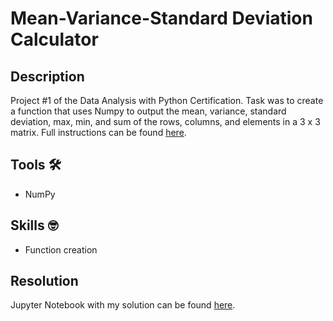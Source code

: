 # Mean-Variance-Standard Deviation Calculator

## Description
Project #1 of the Data Analysis with Python Certification. Task was to create a function that uses Numpy to output the mean, variance, standard deviation, max, min, and sum of the rows, columns, and elements in a 3 x 3 matrix. Full instructions can be found [here](https://www.freecodecamp.org/learn/data-analysis-with-python/data-analysis-with-python-projects/mean-variance-standard-deviation-calculator).

## Tools :hammer_and_wrench:
- NumPy

## Skills :nerd_face:
- Function creation

## Resolution
Jupyter Notebook with my solution can be found [here](mean_var_std_krdo.ipynb).
